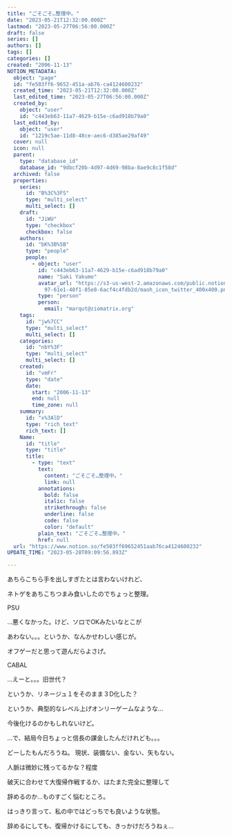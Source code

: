 ```yaml
---
title: "ごそごそ…整理中。"
date: "2023-05-21T12:32:00.000Z"
lastmod: "2023-05-27T06:56:00.000Z"
draft: false
series: []
authors: []
tags: []
categories: []
created: "2006-11-13"
NOTION_METADATA:
  object: "page"
  id: "fe503ff6-9652-451a-ab76-ca4124600232"
  created_time: "2023-05-21T12:32:00.000Z"
  last_edited_time: "2023-05-27T06:56:00.000Z"
  created_by:
    object: "user"
    id: "c443eb63-11a7-4629-b15e-c6ad918b79a0"
  last_edited_by:
    object: "user"
    id: "1219c5ae-11d8-48ce-aec6-d385ae29af49"
  cover: null
  icon: null
  parent:
    type: "database_id"
    database_id: "9dbcf20b-4d97-4d69-98ba-8ae9c8c1f58d"
  archived: false
  properties:
    series:
      id: "B%3C%3FS"
      type: "multi_select"
      multi_select: []
    draft:
      id: "JiWU"
      type: "checkbox"
      checkbox: false
    authors:
      id: "bK%3B%5B"
      type: "people"
      people:
        - object: "user"
          id: "c443eb63-11a7-4629-b15e-c6ad918b79a0"
          name: "Saki Yakumo"
          avatar_url: "https://s3-us-west-2.amazonaws.com/public.notion-static.com/3ad1c4\
            97-61e1-48f1-85e8-6acf4c4fdb2d/maoh_icon_twitter_400x400.png"
          type: "person"
          person:
            email: "marqut@ziomatrix.org"
    tags:
      id: "jw%7CC"
      type: "multi_select"
      multi_select: []
    categories:
      id: "nbY%3F"
      type: "multi_select"
      multi_select: []
    created:
      id: "vmFr"
      type: "date"
      date:
        start: "2006-11-13"
        end: null
        time_zone: null
    summary:
      id: "x%3AlD"
      type: "rich_text"
      rich_text: []
    Name:
      id: "title"
      type: "title"
      title:
        - type: "text"
          text:
            content: "ごそごそ…整理中。"
            link: null
          annotations:
            bold: false
            italic: false
            strikethrough: false
            underline: false
            code: false
            color: "default"
          plain_text: "ごそごそ…整理中。"
          href: null
  url: "https://www.notion.so/fe503ff69652451aab76ca4124600232"
UPDATE_TIME: "2023-05-28T09:09:56.893Z"

---
```

<link rel="stylesheet" href="https://cdn.jsdelivr.net/npm/katex@0.16.2/dist/katex.min.css" integrity="sha384-bYdxxUwYipFNohQlHt0bjN/LCpueqWz13HufFEV1SUatKs1cm4L6fFgCi1jT643X" crossorigin="anonymous">


あちらこちら手を出しすぎたとは言わないけれど、


ネトゲをあちこちつまみ食いしたのでちょっと整理。


PSU


…悪くなかった。けど、ソロでOKみたいなとこが


あわない。。。というか、なんかせわしい感じが。


オフゲーだと思って遊んだらよさげ。


CABAL


…えーと。。。旧世代？


というか、リネージュ１をそのまま３D化した？


というか、典型的なレベル上げオンリーゲームなような…


今後化けるのかもしれないけど。


…で、結局今日ちょっと信長の課金したんだけれども。。。


どーしたもんだろうね。 現状、装備ない、金ない、矢もない。


人脈は微妙に残ってるかな？程度


破天に合わせて大復帰作戦するか、はたまた完全に整理して


辞めるのか…ものすごく悩むところ。


はっきり言って、私の中ではどっちでも良いような状態。


辞めるにしても、復帰かけるにしても、きっかけだろうねぇ…

